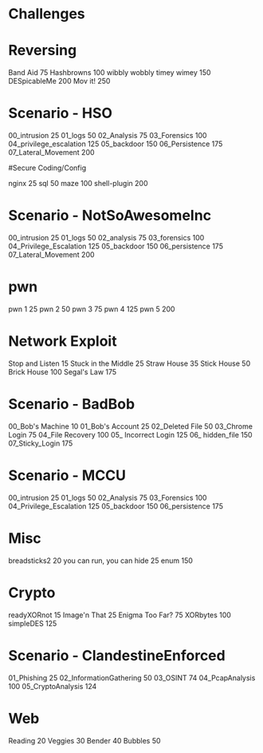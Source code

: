 Challenges
======

# Reversing

Band Aid
75
Hashbrowns
100
wibbly wobbly timey wimey
150
DESpicableMe
200
Mov it!
250

# Scenario - HSO

00_intrusion
25
01_logs
50
02_Analysis
75
03_Forensics
100
04_privilege_escalation
125
05_backdoor
150
06_Persistence
175
07_Lateral_Movement
200

#Secure Coding/Config

nginx
25
sql
50
maze
100
shell-plugin
200

# Scenario - NotSoAwesomeInc

00_intrusion
25
01_logs
50
02_analysis
75
03_forensics
100
04_Privilege_Escalation
125
05_backdoor
150
06_persistence
175
07_Lateral_Movement
200

# pwn

pwn 1
25
pwn 2
50
pwn 3
75
pwn 4
125
pwn 5
200

# Network Exploit

Stop and Listen
15
Stuck in the Middle
25
Straw House
35
Stick House
50
Brick House
100
Segal's Law
175

# Scenario - BadBob

00_Bob's Machine
10
01_Bob's Account
25
02_Deleted File
50
03_Chrome Login
75
04_File Recovery
100
05_ Incorrect Login
125
06_ hidden_file
150
07_Sticky_Login
175

# Scenario - MCCU

00_intrusion
25
01_logs
50
02_Analysis
75
03_Forensics
100
04_Privilege_Escalation
125
05_backdoor
150
06_persistence
175

# Misc

breadsticks2
20
you can run, you can hide
25
enum
150

# Crypto

readyXORnot
15
Image'n That
25
Enigma Too Far?
75
XORbytes
100
simpleDES
125

# Scenario - ClandestineEnforced

01_Phishing
25
02_InformationGathering
50
03_OSINT
74
04_PcapAnalysis
100
05_CryptoAnalysis
124

# Web

Reading
20
Veggies
30
Bender
40
Bubbles
50
